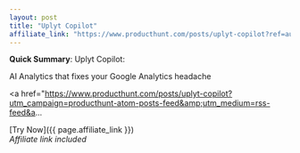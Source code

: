 ```yaml
---
layout: post
title: "Uplyt Copilot"
affiliate_link: "https://www.producthunt.com/posts/uplyt-copilot?ref=autoverse&utm_source=autoverse"
---
```


**Quick Summary**: Uplyt Copilot: <p>
            AI Analytics that fixes your Google Analytics headache
          </p>
          <p>
            <a href="https://www.producthunt.com/posts/uplyt-copilot?utm_campaign=producthunt-atom-posts-feed&amp;utm_medium=rss-feed&a...

[Try Now]({{ page.affiliate_link }})  
*Affiliate link included*
